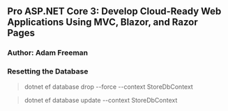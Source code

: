 ## Pro ASP.NET Core 3: Develop Cloud-Ready Web Applications Using MVC, Blazor, and Razor Pages
### Author: Adam Freeman

### Resetting the Database
> dotnet ef database drop --force --context StoreDbContext

> dotnet ef database update --context StoreDbContext